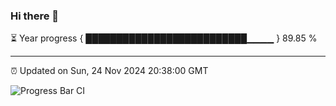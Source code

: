 ### Hi there 👋

⏳ Year progress { ██████████████████████████▁▁▁▁ } 89.85 %

---

⏰ Updated on Sun, 24 Nov 2024 20:38:00 GMT

![Progress Bar CI](https://github.com/IshwaranRudhara/GIT-ACTION/workflows/Progress%20Bar%20CI/badge.svg)
